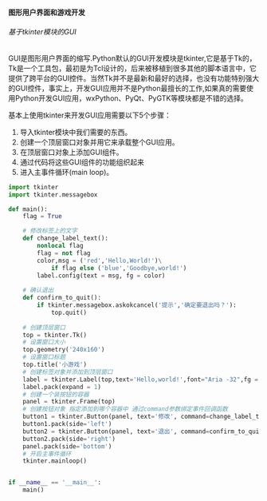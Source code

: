 #### 图形用户界面和游戏开发
###### 基于tkinter模块的GUI
GUI是图形用户界面的缩写.Python默认的GUI开发模块是tkinter,它是基于Tk的，Tk是一个工具包，最初是为Tcl设计的，后来被移植到很多其他的脚本语言中，它提供了跨平台的GUI控件。当然Tk并不是最新和最好的选择，也没有功能特别强大的GUI控件，事实上，开发GUI应用并不是Python最擅长的工作,如果真的需要使用Python开发GUI应用，wxPython、PyQt、PyGTK等模块都是不错的选择。

基本上使用tkinter来开发GUI应用需要以下5个步骤：
1. 导入tkinter模块中我们需要的东西。
2. 创建一个顶层窗口对象并用它来承载整个GUI应用。
3. 在顶层窗口对象上添加GUI组件。
4. 通过代码将这些GUI组件的功能组织起来
5. 进入主事件循环(main loop)。
```Python
import tkinter
import tkinter.messagebox

def main():
    flag = True

    # 修改标签上的文字
    def change_label_text():
        nonlocal flag
        flag = not flag
        color,msg = ('red','Hello,World!')\
            if flag else ('blue','Goodbye,world!')
        label.config(text = msg, fg = color)
    
    # 确认退出
    def confirm_to_quit():
        if tkinter.messagebox.askokcancel('提示','确定要退出吗？'):
            top.quit()
    
    # 创建顶层窗口
    top = tkinter.Tk()
    # 设置窗口大小
    top.geometry('240x160')
    # 设置窗口标题
    top.title('小游戏')
    # 创建标签对象并添加到顶层窗口
    label = tkinter.Label(top,text='Hello,world!',font="Aria -32",fg ='red')
    label.pack(expand = 1)
    # 创建一个装按钮的容器
    panel = tkinter.Frame(top)
    # 创建按钮对象 指定添加到哪个容器中 通过command参数绑定事件回调函数
    button1 = tkinter.Button(panel, text='修改', command=change_label_text)
    button1.pack(side='left')
    button2 = tkinter.Button(panel, text='退出', command=confirm_to_quit)
    button2.pack(side='right')
    panel.pack(side='bottom')
    # 开启主事件循环
    tkinter.mainloop()


if __name__ == '__main__':
    main()
```

